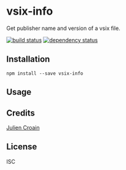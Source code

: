 # vsix-info

Get publisher name and version of a vsix file.

[![build status](https://secure.travis-ci.org/JulienCroain/vsix-info.svg)](http://travis-ci.org/JulienCroain/vsix-info)
[![dependency status](https://david-dm.org/JulienCroain/vsix-info.svg)](https://david-dm.org/JulienCroain/vsix-info)

## Installation

```
npm install --save vsix-info
```

## Usage

## Credits
[Julien Croain](https://github.com/JulienCroain/)

## License

ISC
